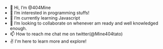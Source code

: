 - 👋 Hi, I’m @404Mine
- 👀 I’m interested in programming stuffs!
- 🌱 I’m currently learning Javascript
- 💞️ I’m looking to collaborate on whenever am ready and well knowledged enough.
- 📫 How to reach me chat me on twitter(@Mine404tato)
- :v: I'm here to learn more and explore!

<!---
404Mine/404Mine is a ✨ special ✨ repository because its `README.md` (this file) appears on your GitHub profile.
You can click the Preview link to take a look at your changes.
--->
